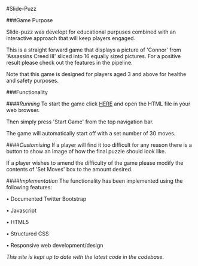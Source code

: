 #Slide-Puzz

###Game Purpose

Slide-puzz was developt for educational purpuses combined with an interactive approach that will keep players engaged.

This is a straight forward game that displays a picture of 'Connor' from 'Assassins Creed III' sliced into 16 equally sized pictures. For a positive result please check out the features in the pipeline.

Note that this game is designed for players aged 3 and above for healthe and safety purposes.

###Functionality

####*Running*
To start the game click [HERE](https://https://github.com/DragosTirlungeanu/project-game/tree/feature) and open the HTML file in your web browser.

Then simply press 'Start Game' from the top navigation bar. 

The game will automatically start off with a set number of 30 moves.

####*Customising*
If a player will find it too difficult for any reason there is a button to show an image of how the final puzzle should look like. 

If a player wishes to amend the difficulty of the game please modify the contents of 'Set Moves' box to the amount desired.

####*Implementation*
The functionality has been implemented using the following features:

• Documented
Twitter Bootstrap
 
• Javascript
 
• HTML5

• Structured CSS 

• Responsive web development/design

*This site is kept up to date with the latest code in the codebase.*